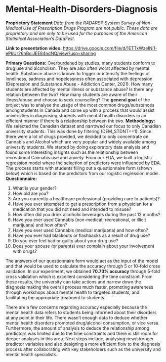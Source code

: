 # Mental-Health-Disorders-Diagnosis

**Proprietory Statement**
_Data from the RADARS® System Survey of Non-Medical Use of Prescription Drugs Program
are not public. These data are proprietary and are only to be used for the purposes of the
American Statistical Association’s DataFest._

**Link to presentation video:** https://drive.google.com/file/d/1ETTxWzelNi1-ePkUr26hBciJEE84ndNQ/view?usp=sharing

**Primary Questions:**
Overburdened by studies, many students conform to drug use and alcoholism. They are also often worst affected by
mental health. Substance abuse is known to trigger or intensify the feelings of loneliness, sadness and hopelessness
often associated with depression (Depression and Substance Abuse - Addiction Center, 2021). How many students
are affected by mental illness or substance abuse? Is there any relation between the two? How many students are
aware of their illness/abuse and choose to seek counselling?
The **general goal** of the project was to analyse the usage of the most common drugs/substances among students in
Canada and come up with a process that would assist universities in diagnosing students with mental health
disorders in an efficient manner if there is a relationship between the two.
**Methodology:**
We selected the Canadian dataset and narrowed our focus to only Canadian university students. This was done by
filtering (DEM_STDNT==1). Since there were a lot of drugs provided, we decided to only concentrate on
Cannabis and Alcohol which are very popular and widely available among university students. We started by doing
exploratory data analysis and found some interesting insights such as the relationship between recreational
Cannabis use and anxiety. From our EDA, we built a logistic regression model where the selection of predictors
were influenced by EDA. The process starts with students filling out a questionnaire form (shown below) which is
based on the predictors from our logistic regression model.
**Questionnaire:**
1. What is your gender?
2. How old are you?
3. Are you currently a healthcare professional (providing care to patients)?
4. Have you ever attempted to get a prescription from a physician for a medication that you did not need and
intended to misuse?
5. How often did you drink alcoholic beverages during the past 12 months?
6. Have you ever used Cannabis (non-medical, recreational, or illicit marijuana) and how often?
7. Have you ever used Cannabis (medical marijuana) and how often?
8. Have you ever had blackouts or flashbacks as a result of drug use?
9. Do you ever feel bad or guilty about your drug use?
10. Does your spouse (or parents) ever complain about your involvement with drugs?

The answers of our questionnaire form would act as the input of the model and that would be used to calculate the
accuracy through 5 or 10-fold cross validation. In our experiment, we obtained **70.73% accuracy** through 5-fold
cross validation which is excellent considering the time constraint. From these results, the university can take
actions and narrow down the diagnosis making the overall process much faster, promoting awareness through
workshops about mental health to targeted students, and facilitating the appropriate treatment to students.

There are a few concerns regarding accuracy especially because the mental health data refers to students being
informed about their disorders at any point in their life. There wasn’t enough data to deduce whether mental health
disorders promoted drug/alcohol consumption, or vice versa. Furthermore, the amount of analysis to deduce the
relationship among predictors was limited due to the time constraints and there is still room for deeper analyses in
this area. Next steps include, analysing new/stronger predictor variables and also designing a more efficient flow to
the diagnosis process after collaborating with key stakeholders such as the university and mental health specialists.
